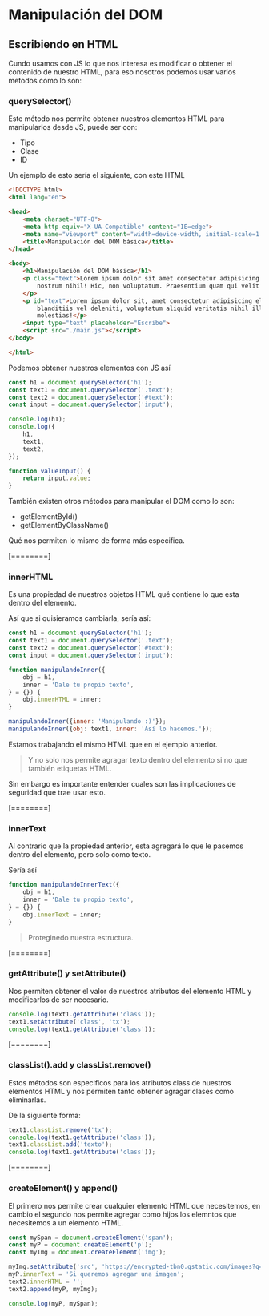 # Manipulación del DOM

## Escribiendo en HTML

Cundo usamos con JS lo que nos interesa es modificar o obtener el contenido de nuestro HTML, para eso nosotros podemos usar varios metodos como lo son:

### querySelector()

Este método nos permite obtener nuestros elementos HTML para manipularlos desde JS, puede ser con:

- Tipo
- Clase
- ID

Un ejemplo de esto sería el siguiente, con este HTML

```html
<!DOCTYPE html>
<html lang="en">

<head>
    <meta charset="UTF-8">
    <meta http-equiv="X-UA-Compatible" content="IE=edge">
    <meta name="viewport" content="width=device-width, initial-scale=1.0">
    <title>Manipulación del DOM básica</title>
</head>

<body>
    <h1>Manipulación del DOM básica</h1>
    <p class="text">Lorem ipsum dolor sit amet consectetur adipisicing elit. Accusamus, at labore neque quod rerum
        nostrum nihil! Hic, non voluptatum. Praesentium quam qui velit dolores sit! Corrupti quos laboriosam libero aut.
    </p>
    <p id="text">Lorem ipsum dolor sit, amet consectetur adipisicing elit. Omnis sed ut voluptates quisquam illo dolores
        blanditiis vel deleniti, voluptatum aliquid veritatis nihil illum cupiditate fugiat excepturi neque corporis in
        molestias!</p>
    <input type="text" placeholder="Escribe">
    <script src="./main.js"></script>
</body>

</html>
```

Podemos obtener nuestros elementos con JS así

```javascript
const h1 = document.querySelector('h1');
const text1 = document.querySelector('.text');
const text2 = document.querySelector('#text');
const input = document.querySelector('input');

console.log(h1);
console.log({
    h1,
    text1,
    text2,
});

function valueInput() {
    return input.value;
}
```

También existen otros métodos para manipular el DOM como lo son:

- getElementById()
- getElementByClassName()

Qué nos permiten lo mismo de forma más especifica.

[========]

### innerHTML

Es una propiedad de nuestros objetos HTML qué contiene lo que esta dentro del elemento.

Así que si quisieramos cambiarla, sería así:

```javascript
const h1 = document.querySelector('h1');
const text1 = document.querySelector('.text');
const text2 = document.querySelector('#text');
const input = document.querySelector('input');

function manipulandoInner({
    obj = h1, 
    inner = 'Dale tu propio texto',
} = {}) {
    obj.innerHTML = inner;
}

manipulandoInner({inner: 'Manipulando :)'});
manipulandoInner({obj: text1, inner: 'Así lo hacemos.'});
```

Estamos trabajando el mismo HTML que en el ejemplo anterior.

> Y no solo nos permite agragar texto dentro del elemento si no que también etiquetas HTML.

Sin embargo es importante entender cuales son las implicaciones de seguridad que trae usar esto.

[========]

### innerText

Al contrario que la propiedad anterior, esta agregará lo que le pasemos dentro del elemento, pero solo como texto.

Sería así

```javascript
function manipulandoInnerText({
    obj = h1, 
    inner = 'Dale tu propio texto',
} = {}) {
    obj.innerText = inner;
}
```

> Proteginedo nuestra estructura.

[========]

### getAttribute() y setAttribute()

Nos permiten obtener el valor de nuestros atributos del elemento HTML y modificarlos de ser necesario.

```javascript
console.log(text1.getAttribute('class'));
text1.setAttribute('class', 'tx');
console.log(text1.getAttribute('class'));
```

[========]

### classList().add y classList.remove()

Estos métodos son especificos para los atributos class de nuestros elementos HTML y nos permiten tanto obtener agragar clases como eliminarlas.

De la siguiente forma:

```javascript
text1.classList.remove('tx');
console.log(text1.getAttribute('class'));
text1.classList.add('texto');
console.log(text1.getAttribute('class'));
```

[========]

### createElement() y append()

El primero nos permite crear cualquier elemento HTML que necesitemos, en cambio el segundo nos permite agregar como hijos los elemntos que necesitemos a un elemento HTML.

```javascript
const mySpan = document.createElement('span');
const myP = document.createElement('p');
const myImg = document.createElement('img');

myImg.setAttribute('src', 'https://encrypted-tbn0.gstatic.com/images?q=tbn:ANd9GcQ5Nv21u0dpmDrVcLFvaiKjYbmitTarD_0gyg&usqp=CAU')
myP.innerText = 'Si queremos agregar una imagen';
text2.innerHTML = '';
text2.append(myP, myImg);

console.log(myP, mySpan);
```
